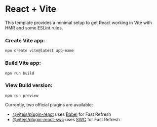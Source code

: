 # React + Vite
This template provides a minimal setup to get React working in Vite with HMR and some ESLint rules.

### Create Vite app:
```
npm create vite@latest app-name
```

### Build Vite app:
```
npm run build
```

### View Build version:
```
npm run preview
```

Currently, two official plugins are available:

- [@vitejs/plugin-react](https://github.com/vitejs/vite-plugin-react/blob/main/packages/plugin-react/README.md) uses [Babel](https://babeljs.io/) for Fast Refresh
- [@vitejs/plugin-react-swc](https://github.com/vitejs/vite-plugin-react-swc) uses [SWC](https://swc.rs/) for Fast Refresh
